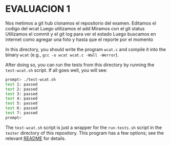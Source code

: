 <h1>EVALUACION 1</h1>

<p>Nos metimos a git hub
clonamos el repositorio del examen.
Editamos el codigo del wcat
Luego utilizamos el add
Miramos con el git status 
Utilizamos el commit y el git log para ver el estado 
Luego buscamos en internet como agregar una foto 
y hasta que el reporte por el momento   </p>




In this directory, you should write the program `wcat.c` and compile it into
the binary `wcat` (e.g., `gcc -o wcat wcat.c -Wall -Werror`).

After doing so, you can run the tests from this directory by running the
`test-wcat.sh` script. If all goes well, you will see:

```sh
prompt> ./test-wcat.sh
test 1: passed
test 2: passed
test 3: passed
test 4: passed
test 5: passed
test 6: passed
test 7: passed
prompt>
```

The `test-wcat.sh` script is just a wrapper for the `run-tests.sh` script in
the `tester` directory of this repository. This program has a few options; see
the relevant
[README](https://github.com/remzi-arpacidusseau/ostep-projects/blob/master/tester/README.md)
for details.



